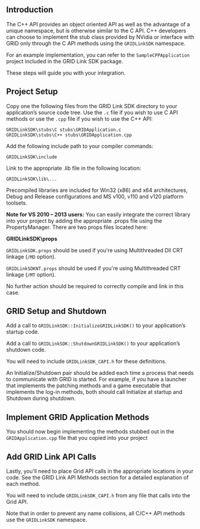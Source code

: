 ## Introduction
The C++ API provides an object oriented API as well as the advantage of a unique namespace, but is otherwise similar to the C API. C++ developers can choose to implement the stub class provided by NVidia or interface with GRID only through the C API methods using the `GRIDLinkSDK` namespace.

For an example implementation, you can refer to the `SampleCPPApplication` project included in the GRID Link SDK package.

These steps will guide you with your integration.

## Project Setup
Copy one the following files from the GRID Link SDK directory to your application’s source code tree. Use the `.c` file if you wish to use C API methods or use the `.cpp` file if you wish to use the C++ API:

`GRIDLinkSDK\stubs\C stubs\GRIDApplication.c`<br/>
`GRIDLinkSDK\stubs\C++ stubs\GRIDApplication.cpp`

Add the following include path to your compiler commands:

`GRIDLinkSDK\include`

Link to the appropriate .lib file in the following location:

`GRIDLinkSDK\lib\...`

Precompiled libraries are included for Win32 (x86) and x64 architectures, Debug and Release configurations and MS v100, v110 and v120 platform toolsets.

**Note for VS 2010 – 2013 users:**
You can easily integrate the correct library into your project by adding the appropriate .props file using the PropertyManager. There are two props files located here:

**GRIDLinkSDK\props**

`GRIDLinkSDK.props` should be used if you're using Multithreaded Dll CRT linkage (`/MD` option).

`GRIDLinkSDKNT.props` should be used if you're using Multithreaded CRT linkage (`/MT` option).

No further action should be required to correctly compile and link in this case.


## GRID Setup and Shutdown

Add a call to `GRIDLinkSDK::InitializeGRIDLinkSDK()` to your application’s startup code.

Add a call to `GRIDLinkSDK::ShutdownGRIDLinkSDK()` to your application’s shutdown code.

You will need to include `GRIDLinkSDK_CAPI.h` for these definitions.

An Initialize/Shutdown pair should be added each time a process that needs to communicate with GRID is started.
For example, if you have a launcher that implements the patching methods and a game executable that implements the log-in methods, both should call Initialize at startup and Shutdown during shutdown.

## Implement GRID Application Methods
You should now begin implementing the methods stubbed out in the `GRIDApplication.cpp` file that you copied into your project

## Add GRID Link API Calls 
Lastly, you'll need to place Grid API calls in the appropriate locations in your code. See the GRID Link API Methods section for a detailed explanation of each method. 

You will need to include `GRIDLinkSDK_CAPI.h` from any file that calls into the Grid API.

Note that in order to prevent any name collisions, all C/C++ API methods use the `GRIDLinkSDK` namespace.
 